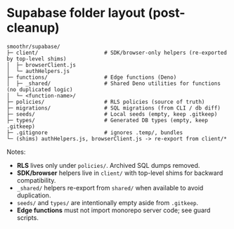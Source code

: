 # Supabase folder layout (post-cleanup)

```
smoothr/supabase/
├─ client/                     # SDK/browser-only helpers (re-exported by top-level shims)
│  ├─ browserClient.js
│  └─ authHelpers.js
├─ functions/                  # Edge functions (Deno)
│  ├─ _shared/                 # Shared Deno utilities for functions (no duplicated logic)
│  └─ <function-name>/
├─ policies/                   # RLS policies (source of truth)
├─ migrations/                 # SQL migrations (from CLI / db diff)
├─ seeds/                      # Local seeds (empty, keep .gitkeep)
├─ types/                      # Generated DB types (empty, keep .gitkeep)
├─ .gitignore                  # ignores .temp/, bundles
└─ (shims) authHelpers.js, browserClient.js -> re-export from client/*
```

Notes:
- **RLS** lives only under `policies/`. Archived SQL dumps removed.
- **SDK/browser** helpers live in `client/` with top-level shims for backward compatibility.
- `_shared/` helpers re-export from `shared/` when available to avoid duplication.
- `seeds/` and `types/` are intentionally empty aside from `.gitkeep`.
- **Edge functions** must not import monorepo server code; see guard scripts.
